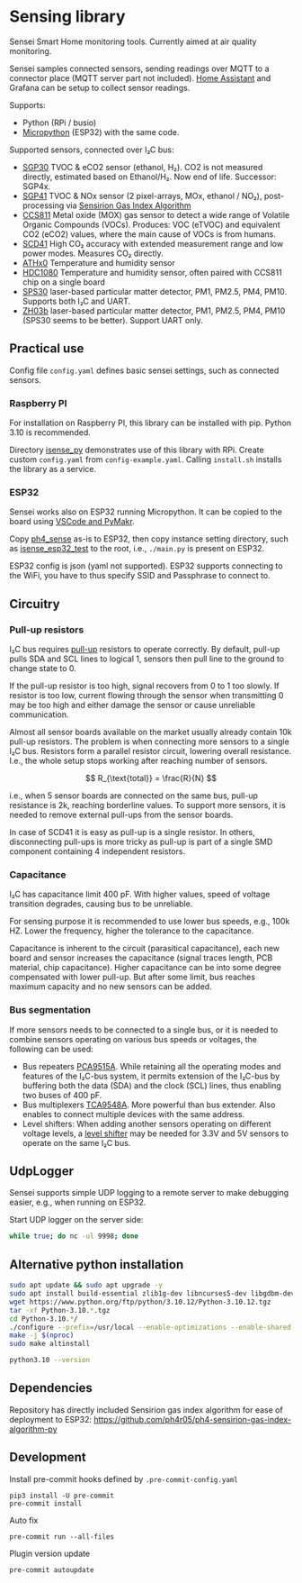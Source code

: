 # Sensing library

Sensei Smart Home monitoring tools. Currently aimed at air quality monitoring.

Sensei samples connected sensors, sending readings over MQTT to a connector place (MQTT server part not included).
[Home Assistant](https://www.home-assistant.io/) and Grafana can be setup to collect sensor readings.

Supports:
- Python (RPi / busio)
- [Micropython] (ESP32)
with the same code.

Supported sensors, connected over I₂C bus:
- [SGP30] TVOC & eCO2 sensor (ethanol, H₂). CO2 is not measured directly, estimated based on Ethanol/H₂. Now end of life. Successor: SGP4x.
- [SGP41] TVOC & NOx sensor (2 pixel-arrays, MOx, ethanol / NO₂), post-processing via [Sensirion Gas Index Algorithm](https://github.com/ph4r05/ph4-sensirion-gas-index-algorithm-py)
- [CCS811] Metal oxide (MOX) gas sensor to detect a wide range of Volatile Organic Compounds (VOCs). Produces: VOC (eTVOC) and equivalent CO2 (eCO2) values, where the main cause of VOCs is from humans.
- [SCD41] High CO₂ accuracy with extended measurement range and low power modes. Measures CO₂ directly.
- [ATHx0] Temperature and humidity sensor
- [HDC1080] Temperature and humidity sensor, often paired with CCS811 chip on a single board
- [SPS30] laser-based particular matter detector, PM1, PM2.5, PM4, PM10. Supports both I₂C and UART.
- [ZH03b] laser-based particular matter detector, PM1, PM2.5, PM4, PM10 (SPS30 seems to be better). Support UART only.

## Practical use
Config file `config.yaml` defines basic sensei settings, such as connected sensors.

### Raspberry PI
For installation on Raspberry PI, this library can be installed with pip. Python 3.10 is recommended.

Directory [isense_py](isense_py) demonstrates use of this library with RPi. Create custom `config.yaml` from
`config-example.yaml`. Calling `install.sh` installs the library as a service.

### ESP32
Sensei works also on ESP32 running Micropython. It can be copied to the board using [VSCode and PyMakr](https://randomnerdtutorials.com/micropython-esp32-esp8266-vs-code-pymakr/).

Copy [ph4_sense](ph4_sense) as-is to ESP32, then copy instance setting directory, such as [isense_esp32_test](isense_esp32_test)
to the root, i.e., `./main.py` is present on ESP32.

ESP32 config is json (yaml not supported). ESP32 supports connecting to the WiFi, you have to thus specify SSID and Passphrase to connect to.

## Circuitry

### Pull-up resistors
I₂C bus requires [pull-up](https://rheingoldheavy.com/i2c-pull-resistors/) resistors to operate correctly.
By default, pull-up pulls SDA and SCL lines to logical 1, sensors then pull line to the ground to change state to 0.

If the pull-up resistor is too high, signal recovers from 0 to 1 too slowly. If resistor is too low, current flowing through
the sensor when transmitting 0 may be too high and either damage the sensor or cause unreliable communication.

Almost all sensor boards available on the market usually already contain 10k pull-up resistors.
The problem is when connecting more sensors to a single I₂C bus. Resistors form a parallel resistor circuit, lowering
overall resistance. I.e., the whole setup stops working after reaching number of sensors.

$$ R_{\text{total}} = \frac{R}{N} $$

i.e., when 5 sensor boards are connected on the same bus, pull-up resistance is 2k, reaching borderline values.
To support more sensors, it is needed to remove external pull-ups from the sensor boards.

In case of SCD41 it is easy as pull-up is a single resistor. In others, disconnecting pull-ups is more tricky
as pull-up is part of a single SMD component containing 4 independent resistors.

### Capacitance
I₂C has capacitance limit 400 pF. With higher values, speed of voltage transition degrades, causing bus to be unreliable.

For sensing purpose it is recommended to use lower bus speeds, e.g., 100k HZ. Lower the frequency, higher the tolerance
to the capacitance.

Capacitance is inherent to the circuit (parasitical capacitance), each new board and sensor increases the capacitance (signal traces length, PCB material, chip capacitance).
Higher capacitance can be into some degree compensated with lower pull-up. But after some limit, bus reaches maximum capacity and no new sensors can be added.

### Bus segmentation
If more sensors needs to be connected to a single bus, or it is needed to combine sensors operating on various bus speeds
or voltages, the following can be used:

- Bus repeaters [PCA9515A](https://www.nxp.com/docs/en/data-sheet/PCA9515A.pdf). While retaining all the operating modes and features of the I₂C-bus system, it permits extension of the I₂C-bus by buffering both the data (SDA) and the clock (SCL) lines, thus enabling two buses of 400 pF.
- Bus multiplexers [TCA9548A](https://www.ti.com/lit/ds/symlink/tca9548a.pdf). More powerful than bus extender. Also enables to connect multiple devices with the same address.
- Level shifters: When adding another sensors operating on different voltage levels, a [level shifter](https://cdn-shop.adafruit.com/datasheets/an97055.pdf) may be needed for 3.3V and 5V sensors to operate on the same I₂C bus.

## UdpLogger

Sensei supports simple UDP logging to a remote server to make debugging easier, e.g., when running on ESP32.

Start UDP logger on the server side:

```bash
while true; do nc -ul 9998; done
```

## Alternative python installation

```bash
sudo apt update && sudo apt upgrade -y
sudo apt install build-essential zlib1g-dev libncurses5-dev libgdbm-dev libnss3-dev libssl-dev libreadline-dev libffi-dev libsqlite3-dev wget libbz2-dev
wget https://www.python.org/ftp/python/3.10.12/Python-3.10.12.tgz
tar -xf Python-3.10.*.tgz
cd Python-3.10.*/
./configure --prefix=/usr/local --enable-optimizations --enable-shared LDFLAGS="-Wl,-rpath /usr/local/lib"
make -j $(nproc)
sudo make altinstall

python3.10 --version
```

## Dependencies

Repository has directly included Sensirion gas index algorithm for ease of deployment to ESP32: https://github.com/ph4r05/ph4-sensirion-gas-index-algorithm-py

## Development

Install pre-commit hooks defined by `.pre-commit-config.yaml`

```shell
pip3 install -U pre-commit
pre-commit install
```

Auto fix
```shell
pre-commit run --all-files
```

Plugin version update
```shell
pre-commit autoupdate
```

[Micropython]: https://micropython.org/
[SGP30]: https://sensirion.com/products/catalog/SGP30/
[SGP41]: https://sensirion.com/media/documents/5FE8673C/61E96F50/Sensirion_Gas_Sensors_Datasheet_SGP41.pdf
[SCD41]: https://sensirion.com/products/catalog/SCD41
[CCS811]: https://www.sciosense.com/wp-content/uploads/2020/01/SC-001232-DS-2-CCS811B-Datasheet-Revision-2.pdf
[ATHx0]: https://cdn.sparkfun.com/assets/d/2/b/e/d/AHT20.pdf
[HDC1080]: https://www.ti.com/lit/ds/symlink/hdc1080.pdf
[SPS30]: https://sensirion.com/media/documents/8600FF88/616542B5/Sensirion_PM_Sensors_Datasheet_SPS30.pdf
[ZH03b]: https://www.winsen-sensor.com/d/files/zh03b-laser-dust-module-v2_1(2).pdf
